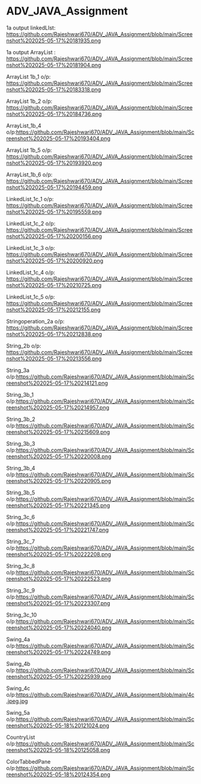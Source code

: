 # ADV_JAVA_Assignment

1a output linkedLIst: https://github.com/Rajeshwari670/ADV_JAVA_Assignment/blob/main/Screenshot%202025-05-17%20181935.png

1a output ArrayList : https://github.com/Rajeshwari670/ADV_JAVA_Assignment/blob/main/Screenshot%202025-05-17%20181904.png

ArrayList 1b_1 o/p: https://github.com/Rajeshwari670/ADV_JAVA_Assignment/blob/main/Screenshot%202025-05-17%20183318.png

ArrayList 1b_2 o/p: https://github.com/Rajeshwari670/ADV_JAVA_Assignment/blob/main/Screenshot%202025-05-17%20184736.png

ArrayList_1b_4 o/p:https://github.com/Rajeshwari670/ADV_JAVA_Assignment/blob/main/Screenshot%202025-05-17%20193404.png

ArrayList 1b_5 o/p: https://github.com/Rajeshwari670/ADV_JAVA_Assignment/blob/main/Screenshot%202025-05-17%20193920.png

ArrayList_1b_6 o/p: https://github.com/Rajeshwari670/ADV_JAVA_Assignment/blob/main/Screenshot%202025-05-17%20194459.png

LinkedList_1c_1 o/p: https://github.com/Rajeshwari670/ADV_JAVA_Assignment/blob/main/Screenshot%202025-05-17%20195559.png

LinkedList_1c_2 o/p: https://github.com/Rajeshwari670/ADV_JAVA_Assignment/blob/main/Screenshot%202025-05-17%20200156.png

LinkedList_1c_3 o/p: https://github.com/Rajeshwari670/ADV_JAVA_Assignment/blob/main/Screenshot%202025-05-17%20200920.png

LinkedList_1c_4 o/p: https://github.com/Rajeshwari670/ADV_JAVA_Assignment/blob/main/Screenshot%202025-05-17%20210725.png

LinkedList_1c_5 o/p: https://github.com/Rajeshwari670/ADV_JAVA_Assignment/blob/main/Screenshot%202025-05-17%20212155.png

Stringoperation_2a o/p: https://github.com/Rajeshwari670/ADV_JAVA_Assignment/blob/main/Screenshot%202025-05-17%20212838.png

String_2b o/p: https://github.com/Rajeshwari670/ADV_JAVA_Assignment/blob/main/Screenshot%202025-05-17%20213556.png

String_3a o/p:https://github.com/Rajeshwari670/ADV_JAVA_Assignment/blob/main/Screenshot%202025-05-17%20214121.png

String_3b_1 o/p:https://github.com/Rajeshwari670/ADV_JAVA_Assignment/blob/main/Screenshot%202025-05-17%20214957.png

String_3b_2 o/p:https://github.com/Rajeshwari670/ADV_JAVA_Assignment/blob/main/Screenshot%202025-05-17%20215609.png

String_3b_3 o/p:https://github.com/Rajeshwari670/ADV_JAVA_Assignment/blob/main/Screenshot%202025-05-17%20220008.png

String_3b_4 o/p:https://github.com/Rajeshwari670/ADV_JAVA_Assignment/blob/main/Screenshot%202025-05-17%20220905.png

String_3b_5 o/p:https://github.com/Rajeshwari670/ADV_JAVA_Assignment/blob/main/Screenshot%202025-05-17%20221345.png

String_3c_6 o/p:https://github.com/Rajeshwari670/ADV_JAVA_Assignment/blob/main/Screenshot%202025-05-17%20221747.png

String_3c_7 o/p:https://github.com/Rajeshwari670/ADV_JAVA_Assignment/blob/main/Screenshot%202025-05-17%20222208.png

String_3c_8 o/p:https://github.com/Rajeshwari670/ADV_JAVA_Assignment/blob/main/Screenshot%202025-05-17%20222523.png

String_3c_9 o/p:https://github.com/Rajeshwari670/ADV_JAVA_Assignment/blob/main/Screenshot%202025-05-17%20223307.png

String_3c_10 o/p:https://github.com/Rajeshwari670/ADV_JAVA_Assignment/blob/main/Screenshot%202025-05-17%20224040.png

Swing_4a o/p:https://github.com/Rajeshwari670/ADV_JAVA_Assignment/blob/main/Screenshot%202025-05-17%20224749.png

Swing_4b o/p:https://github.com/Rajeshwari670/ADV_JAVA_Assignment/blob/main/Screenshot%202025-05-17%20225939.png

Swing_4c o/p:https://github.com/Rajeshwari670/ADV_JAVA_Assignment/blob/main/4c.jpeg.jpg

Swing_5a o/p:https://github.com/Rajeshwari670/ADV_JAVA_Assignment/blob/main/Screenshot%202025-05-18%20121024.png


CountryList o/p:https://github.com/Rajeshwari670/ADV_JAVA_Assignment/blob/main/Screenshot%202025-05-18%20125058.png

ColorTabbedPane o/p:https://github.com/Rajeshwari670/ADV_JAVA_Assignment/blob/main/Screenshot%202025-05-18%20124354.png



